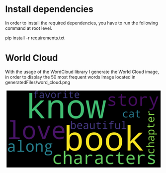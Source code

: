 # Install dependencies
In order to install the required dependencies, you have to run the following command at root level.

pip install -r requirements.txt


# World Cloud 
With the usage of the WordCloud library I generate the World Cloud image, in order to display the 50 most frequent words 
Image located in generatedFiles/word_cloud.png

![](generatedFiles/word_cloud.png)
